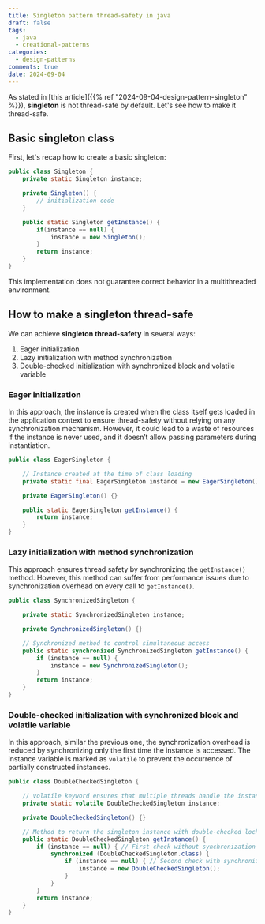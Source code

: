 ```yaml
---
title: Singleton pattern thread-safety in java
draft: false
tags:
  - java
  - creational-patterns
categories:
  - design-patterns
comments: true
date: 2024-09-04
---
```

As stated in [this article]({{% ref "2024-09-04-design-pattern-singleton" %}}), **singleton** is not thread-safe by default. Let's see how to make it thread-safe.

## Basic singleton class
First, let's recap how to create a basic singleton:

```java
public class Singleton {
	private static Singleton instance;

	private Singleton() {
		// initialization code
	}

	public static Singleton getInstance() {
		if(instance == null) {
			instance = new Singleton();
		}
		return instance;
	}
}
```

This implementation does not guarantee correct behavior in a multithreaded environment.

## How to make a singleton thread-safe

We can achieve **singleton thread-safety** in several ways:
1. Eager initialization
2. Lazy initialization with method synchronization
3. Double-checked initialization with synchronized block and volatile variable

### Eager initialization
In this approach, the instance is created when the class itself gets loaded in the application context to ensure thread-safety without relying on any synchronization mechanism.
However, it could lead to a waste of resources if the instance is never used, and it doesn’t allow passing parameters during instantiation.

```java
public class EagerSingleton {

    // Instance created at the time of class loading
    private static final EagerSingleton instance = new EagerSingleton();

    private EagerSingleton() {}

    public static EagerSingleton getInstance() {
        return instance;
    }
}

```

### Lazy initialization with method synchronization
This approach ensures thread safety by synchronizing the `getInstance()` method. However, this method can suffer from performance issues due to synchronization overhead on every call to `getInstance()`.
```java
public class SynchronizedSingleton {

    private static SynchronizedSingleton instance;

    private SynchronizedSingleton() {}

    // Synchronized method to control simultaneous access
    public static synchronized SynchronizedSingleton getInstance() {
        if (instance == null) {
            instance = new SynchronizedSingleton();
        }
        return instance;
    }
}
```
### Double-checked initialization with synchronized block and volatile variable
In this approach, similar the previous one, the synchronization overhead is reduced by synchronizing only the first time the instance is accessed.
The instance variable is marked as `volatile` to prevent the occurrence of partially constructed instances.

```java
public class DoubleCheckedSingleton {

    // volatile keyword ensures that multiple threads handle the instance variable correctly
    private static volatile DoubleCheckedSingleton instance;

    private DoubleCheckedSingleton() {}

    // Method to return the singleton instance with double-checked locking
    public static DoubleCheckedSingleton getInstance() {
        if (instance == null) { // First check without synchronization
            synchronized (DoubleCheckedSingleton.class) {
                if (instance == null) { // Second check with synchronization
                    instance = new DoubleCheckedSingleton();
                }
            }
        }
        return instance;
    }
}
```